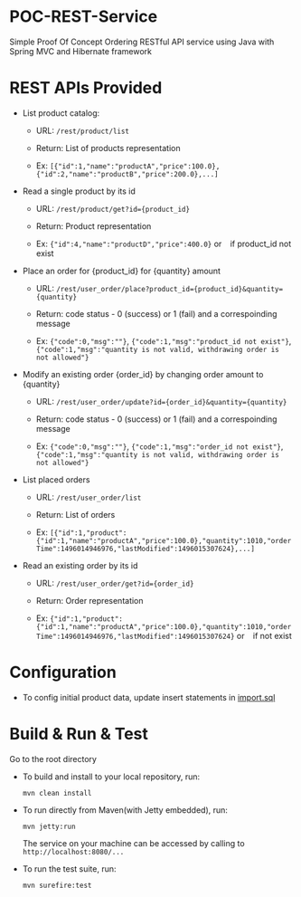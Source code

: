 # POC-REST-Service
Simple Proof Of Concept Ordering RESTful API service using Java with Spring MVC and Hibernate framework

# REST APIs Provided

- List product catalog: 

    - URL: `/rest/product/list`
  
    - Return: List of products representation
  
    - Ex: `[{"id":1,"name":"productA","price":100.0},{"id":2,"name":"productB","price":200.0},...]`

- Read a single product by its id
   
    - URL: `/rest/product/get?id={product_id}`
  
    - Return: Product representation
  
    - Ex: `{"id":4,"name":"productD","price":400.0}` or ` ` if product_id not exist

- Place an order for {product_id} for {quantity} amount

    - URL: `/rest/user_order/place?product_id={product_id}&quantity={quantity}`
  
    - Return: code status - 0 (success) or 1 (fail) and a correspoinding message
  
    - Ex: `{"code":0,"msg":""}`, `{"code":1,"msg":"product_id not exist"}`, `{"code":1,"msg":"quantity is not valid, withdrawing order is not allowed"}`


- Modify an existing order {order_id} by changing order amount to {quantity}

    - URL: `/rest/user_order/update?id={order_id}&quantity={quantity}`
  
    - Return: code status - 0 (success) or 1 (fail) and a correspoinding message
  
    - Ex: `{"code":0,"msg":""}`, `{"code":1,"msg":"order_id not exist"}`, `{"code":1,"msg":"quantity is not valid, withdrawing order is not allowed"}`

- List placed orders

    - URL: `/rest/user_order/list`
  
    - Return: List of orders
  
    - Ex: `[{"id":1,"product":{"id":1,"name":"productA","price":100.0},"quantity":1010,"orderTime":1496014946976,"lastModified":1496015307624},...]`

- Read an existing order by its id

    - URL: `/rest/user_order/get?id={order_id}`
  
    - Return: Order representation
  
    - Ex: `{"id":1,"product":{"id":1,"name":"productA","price":100.0},"quantity":1010,"orderTime":1496014946976,"lastModified":1496015307624}` or ` ` if not exist

# Configuration

- To config initial product data, update insert statements in [import.sql](src/main/resources/import.sql)

# Build & Run & Test

Go to the root directory

- To build and install to your local repository, run: 

    `mvn clean install`

- To run directly from Maven(with Jetty embedded), run: 

    `mvn jetty:run`
    
    The service on your machine can be accessed by calling to `http://localhost:8080/...`

- To run the test suite, run:
  
    `mvn surefire:test`
